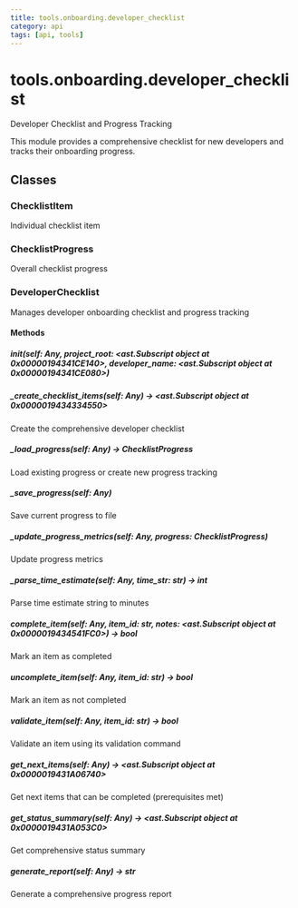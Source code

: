 ```yaml
---
title: tools.onboarding.developer_checklist
category: api
tags: [api, tools]
---
```


# tools.onboarding.developer_checklist

Developer Checklist and Progress Tracking

This module provides a comprehensive checklist for new developers
and tracks their onboarding progress.

## Classes

### ChecklistItem

Individual checklist item

### ChecklistProgress

Overall checklist progress

### DeveloperChecklist

Manages developer onboarding checklist and progress tracking

#### Methods

##### __init__(self: Any, project_root: <ast.Subscript object at 0x00000194341CE140>, developer_name: <ast.Subscript object at 0x00000194341CE080>)



##### _create_checklist_items(self: Any) -> <ast.Subscript object at 0x0000019434334550>

Create the comprehensive developer checklist

##### _load_progress(self: Any) -> ChecklistProgress

Load existing progress or create new progress tracking

##### _save_progress(self: Any)

Save current progress to file

##### _update_progress_metrics(self: Any, progress: ChecklistProgress)

Update progress metrics

##### _parse_time_estimate(self: Any, time_str: str) -> int

Parse time estimate string to minutes

##### complete_item(self: Any, item_id: str, notes: <ast.Subscript object at 0x0000019434541FC0>) -> bool

Mark an item as completed

##### uncomplete_item(self: Any, item_id: str) -> bool

Mark an item as not completed

##### validate_item(self: Any, item_id: str) -> bool

Validate an item using its validation command

##### get_next_items(self: Any) -> <ast.Subscript object at 0x0000019431A06740>

Get next items that can be completed (prerequisites met)

##### get_status_summary(self: Any) -> <ast.Subscript object at 0x0000019431A053C0>

Get comprehensive status summary

##### generate_report(self: Any) -> str

Generate a comprehensive progress report

